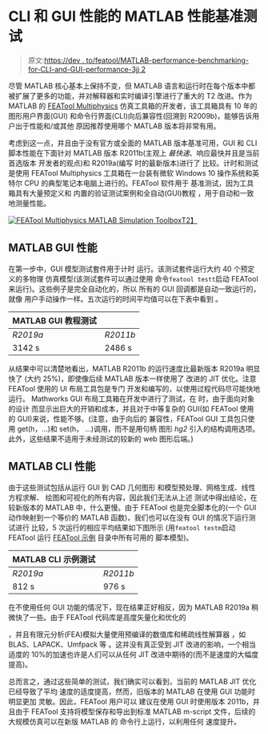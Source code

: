 # CLI 和 GUI 性能的 MATLAB 性能基准测试

> 原文:[https://dev . to/featool/MATLAB-performance-benchmarking-for-CLI-and-GUI-performance-3jj 2](https://dev.to/featool/matlab-performance-benchmarking-for-cli-and-gui-performance-3jj2)

尽管 MATLAB 核心基本上保持不变，但 MATLAB 语言和运行时在每个版本中都被扩展了更多的功能，并对解释器和实时编译引擎进行了重大的 T2 改进。作为
MATLAB 的
[FEATool Multiphysics](https://www.featool.com) 仿真工具箱的开发者，该工具箱具有 10 年的图形用户界面(GUI)
和命令行界面(CLI)向后兼容性(回溯到
R2009b)，能够告诉用户出于性能和/或其他
原因推荐使用哪个
MATLAB 版本将非常有用。

考虑到这一点，并且由于没有官方或全面的
MATLAB 版本基准可用，GUI 和 CLI 脚本性能在下面针对 MATLAB 版本 R2011b(主观上
*最快速*、响应最快并且是当前首选版本
开发者的观点)和 R2019a(编写
时的最新版本)进行了
比较。计时和测试是使用 FEATool
Multiphysics 工具箱在一台装有微软 Windows 10
操作系统和英特尔 CPU 的典型笔记本电脑上进行的。FEATool 软件用于
基准测试，因为工具箱具有大量预定义和
内置的验证测试案例和全自动(GUI)教程
，用于自动和一致地测量性能。

[![FEATool Multiphysics MATLAB Simulation Toolbox](../Images/f3860257809e3713e38cd6aa26477139.png)T2】](https://res.cloudinary.com/practicaldev/image/fetch/s--wiyruMjg--/c_limit%2Cf_auto%2Cfl_progressive%2Cq_auto%2Cw_880/https://www.featool.com/images/featool-multiphysics-easy-to-use-gui.jpg)

## [](#matlab-gui-performance)MATLAB GUI 性能

在第一步中，GUI 模型测试套件用于计时
运行。该测试套件运行大约 40 个预定义的多物理
仿真模型(该测试套件可以通过使用
命令`featool testt`启动 FEATool 来运行)。这些例子是完全自动化的，所以
所有的 GUI 回调都是自动一致运行的，就像
用户手动操作一样。五次运行的时间平均值可以在下表中看到
。

| MATLAB GUI 教程测试 |  |
| --- | --- |
| *R2019a* | *R2011b* |
| 3142 s | 2486 s |

从结果中可以清楚地看出，MATLAB R2011b 的运行速度比最新版本 R2019a 明显快了
(大约 25%)，即使像后续 MATLAB 版本一样使用了
改进的 JIT 优化。注意
FEATool 使用的 UI 布局工具包是专门
开发和编写的，以使用过程代码尽可能快地运行。
Mathworks GUI 布局工具箱在开发中进行了测试，在
时，由于面向对象的设计
而显示出巨大的开销和成本，并且对于中等复杂的
GUI(如 FEATool 使用的 GUI)来说，性能不够。(注意，由于向后的
兼容性，FEATool GUI 工具包只使用 get(h，...)和 set(h，
...)调用，而不是用句柄
图形 *hg2* 引入的结构调用选项。此外，这些结果不适用于未经测试的较新的 web
图形后端。)

## [](#matlab-cli-performance)MATLAB CLI 性能

由于这些测试包括从运行 GUI 到 CAD 几何图形
和模型预处理、网格生成、线性方程求解、
绘图和可视化的所有内容，因此我们无法从上述
测试中得出结论，在较新版本的 MATLAB 中，什么更慢。由于
FEATool 也是完全脚本化的(一个 GUI 动作映射到一个等价的
MATLAB 函数)，我们也可以在没有 GUI 的情况下运行测试进行
比较，5 次运行的相应平均结果如下图所示
(用`featool testm`启动 FEATool 运行
[FEATool 示例](https://www.featool.com/doc/tutorials.html#ex_other)
目录中所有可用的
脚本模型)。

| MATLAB CLI 示例测试 |  |
| --- | --- |
| *R2019a* | *R2011b* |
| 812 s | 976 s |

在不使用任何 GUI 功能的情况下，现在结果正好相反，因为
MATLAB R2019a 稍微快了一些。由于 FEATool 代码库是高度矢量化和优化的

，并且有限元分析(FEA)模拟大量使用预编译的数值库和稀疏线性解算器
，如 BLAS、LAPACK、Umfpack 等
。这并没有真正受到 JIT 改进的影响，一个相当适度的 10%的加速也许是人们可以从任何 JIT 改进中期待的(而不是速度的大幅度提高)。

总而言之，通过这些简单的测试，我们确实可以看到，当前的
MATLAB JIT 优化已经导致了平均
速度的适度提高，然而，旧版本的 MATLAB 在使用 GUI 功能时明显更加
灵敏。因此，FEATool 用户可以
建议在使用 GUI 时使用版本 2011b，并且由于
FEATool 支持将模型保存和导出到标准 MATLAB
m-script 文件，后续的大规模仿真可以在新版 MATLAB 的
命令行上运行，以利用任何
速度提升。